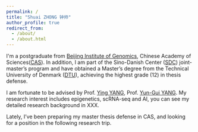 ```yaml
---
permalink: /
title: "Shuai ZHONG 钟帅"
author_profile: true
redirect_from: 
  - /about/
  - /about.html
---
```


I'm a postgraduate from [Beijing Institute of Genomics](http://english.big.cas.cn/), Chinese Academy of Sciences([CAS](https://english.cas.cn/)). In addition, I am part of the Sino-Danish Center ([SDC](https://sdc.university/)) joint-master’s program and have obtained a Master’s degree from the Technical University of Denmark ([DTU](https://www.dtu.dk/english)), achieving the highest grade (12) in thesis defense.

I am fortunate to be advised by Prof. [Ying YANG](https://www.researchgate.net/profile/Ying-Yang-19), Prof. [Yun-Gui YANG](http://english.big.cas.cn/sourcedb/fs/BIG_GPM/202310/t20231031_445001.html). My research interest includes epigenetics, scRNA-seq and AI, you can see my detailed research background in XXX.

Lately, I’ve been preparing my master thesis defense in CAS, and looking for a position in the following research trip. 
